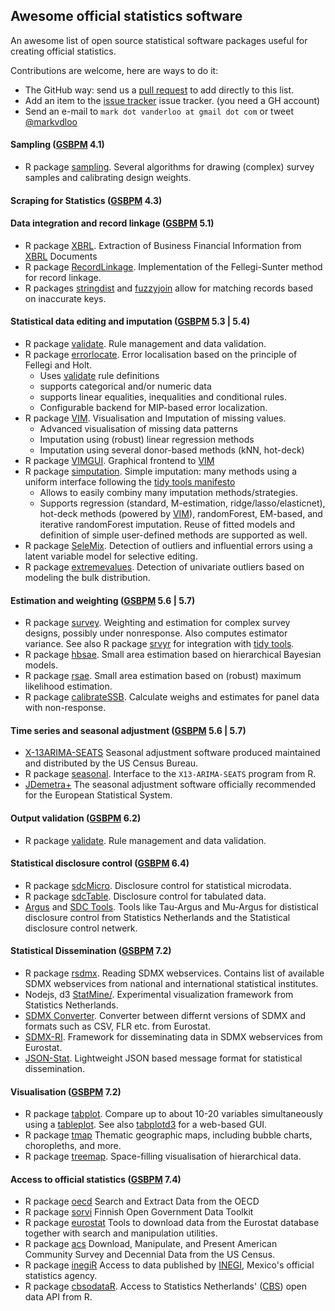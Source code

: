
## Awesome official statistics software
An awesome list of open source statistical software packages useful for creating official statistics.

Contributions are welcome, here are ways to do it:

- The GitHub way: send us a [pull request](https://help.github.com/articles/creating-a-pull-request/) to add directly to this list.
- Add an item to the
  [issue tracker](https://github.com/SNStatComp/awesome-official-statistics-software/issues)
issue tracker. (you need a GH account)
- Send an e-mail to `mark dot vanderloo at gmail dot com` or tweet [\@markvdloo](https://twitter.com/markvdloo)


#### Sampling ([GSBPM](http://www1.unece.org/stat/platform/display/metis/The+Generic+Statistical+Business+Process+Model) 4.1)
- R package [sampling](https://CRAN.R-project.org/package=sampling). Several algorithms
for drawing (complex) survey samples and calibrating design weights.


#### Scraping for Statistics ([GSBPM](http://www1.unece.org/stat/platform/display/metis/The+Generic+Statistical+Business+Process+Model) 4.3)


#### Data integration and record linkage ([GSBPM](http://www1.unece.org/stat/platform/display/metis/The+Generic+Statistical+Business+Process+Model) 5.1)
- R package [XBRL](https://CRAN.R-project.org/package=XBRL). Extraction of Business Financial Information from [XBRL](https://www.xbrl.org/) Documents
- R package [RecordLinkage](https://CRAN.R-project.org/package=RecordLinkage). Implementation of the Fellegi-Sunter method for record linkage.
- R packages [stringdist](https://CRAN.R-project.org/package=stringdist) and [fuzzyjoin](https://CRAN.R-project.org/package=fuzzyjoin) allow for matching records based on inaccurate keys.



#### Statistical data editing and imputation  ([GSBPM](http://www1.unece.org/stat/platform/display/metis/The+Generic+Statistical+Business+Process+Model) 5.3 | 5.4)

- R package [validate](https://CRAN.R-project.org/package=validate). Rule management and data validation.
- R package [errorlocate](https://CRAN.R-project.org/package=errorlocate). Error localisation based on the principle of Fellegi and Holt.
    - Uses [validate](https://CRAN.R-project.org/package=validate) rule definitions
    - supports categorical and/or numeric data
    - supports linear equalities, inequalities and conditional rules.
    - Configurable backend for MIP-based error localization.
- R package [VIM](https://CRAN.R-project.org/package=VIM). Visualisation and Imputation of missing values.
    - Advanced visualisation of missing data patterns
    - Imputation using (robust) linear regression methods
    - Imputation using several donor-based methods (kNN, hot-deck)
- R package [VIMGUI](https://CRAN.R-project.org/package=VIMGUI). Graphical frontend to [VIM](https://CRAN.R-project.org/package=VIM)
- R package [simputation](https://CRAN.R-project.org/package=simputation). Simple imputation: many methods using a uniform interface following the [tidy tools manifesto](https://cran.r-project.org/web/packages/tidyverse/vignettes/manifesto.html)
    - Allows to easily combiny many imputation methods/strategies.
    - Supports regression (standard, M-estimation, ridge/lasso/elasticnet), hot-deck methods (powered by [VIM](https://CRAN.R-project.org/package=VIM)), randomForest, EM-based, and iterative randomForest imputation. Reuse of fitted models and definition of simple user-defined methods are supported as well.
- R package [SeleMix](https://CRAN.R-project.org/package=SeleMix). Detection of outliers and influential errors using a latent variable model for selective editing.
- R package [extremevalues](https://CRAN.R-project.org/package=extremevalues). Detection of univariate outliers based on modeling the bulk distribution.

#### Estimation and weighting ([GSBPM](http://www1.unece.org/stat/platform/display/metis/The+Generic+Statistical+Business+Process+Model) 5.6 | 5.7)

- R package [survey](https://CRAN.R-project.org/package=survey). Weighting and estimation for complex survey designs, possibly under nonresponse. Also computes estimator variance. See also R package [srvyr](https:://CRAN.R-project.org/package=survey) for integration with 
[tidy tools](https://cran.r-project.org/web/packages/tidyverse/vignettes/manifesto.html).
- R package [hbsae](https://CRAN.R-project.org/package=hbsae). Small area estimation based on hierarchical Bayesian models.
- R package [rsae](https://CRAN.R-project.org/package=hbsae). Small area estimation
based on (robust) maximum likelihood estimation.
- R package [calibrateSSB](https://CRAN.R-project.org/package=calibrateSSB). Calculate weighs and estimates for panel data with non-response.


#### Time series and seasonal adjustment ([GSBPM](http://www1.unece.org/stat/platform/display/metis/The+Generic+Statistical+Business+Process+Model) 5.6 | 5.7)

- [X-13ARIMA-SEATS](https://www.census.gov/srd/www/x13as/) Seasonal adjustment software
produced maintained and distributed by the US Census Bureau.
- R package [seasonal](https://CRAN.R-project.org/package=seasonal). Interface to the `X13-ARIMA-SEATS` program from R.
- [JDemetra+](https://ec.europa.eu/eurostat/cros/content/download_en) The seasonal adjustment software officially recommended for the European Statistical System.   

#### Output validation ([GSBPM](http://www1.unece.org/stat/platform/display/metis/The+Generic+Statistical+Business+Process+Model) 6.2)
- R package [validate](https://CRAN.R-project.org/package=validate). Rule management and data validation.


 
#### Statistical disclosure control ([GSBPM](http://www1.unece.org/stat/platform/display/metis/The+Generic+Statistical+Business+Process+Model) 6.4)
- R package [sdcMicro](https://CRAN.R-project.org/package=sdcMicro). Disclosure
  control for statistical microdata.
- R package [sdcTable](https://CRAN.R-project.org/package=sdcTable). Disclosure
  control for tabulated data.
- [Argus](http://research.cbs.nl/casc/) and [SDC Tools](https://github.com/sdcTools). Tools like Tau-Argus and Mu-Argus for dististical disclosure control from Statistics Netherlands and the Statistical disclosure control netwerk.


#### Statistical Dissemination ([GSBPM](http://www1.unece.org/stat/platform/display/metis/The+Generic+Statistical+Business+Process+Model) 7.2)
- R package [rsdmx](https://github.com/opensdmx/rsdmx). Reading SDMX webservices. Contains list of available SDMX webservices from national and international statistical institutes.
- Nodejs, d3 [StatMine/](http://research.cbs.nl/Projects/StatMine/). Experimental visualization framework from Statistics Netherlands.
- [SDMX Converter](https://webgate.ec.europa.eu/fpfis/mwikis/sdmx/index.php/SDMX_Converter). Converter between differnt versions of SDMX and formats such as CSV, FLR etc. from Eurostat.
- [SDMX-RI](https://webgate.ec.europa.eu/fpfis/mwikis/sdmx/index.php/SDMX_Reference_Infrastructure_SDMX-RI). Framework for disseminating data in SDMX webservices from Eurostat.
- [JSON-Stat](https://json-stat.org/). Lightweight JSON based message format for statistical dissemination.

#### Visualisation ([GSBPM](http://www1.unece.org/stat/platform/display/metis/The+Generic+Statistical+Business+Process+Model) 7.2)

- R package [tabplot](https://CRAN.R-project.org/package=tabplot). Compare up
  to about 10-20 variables simultaneously using a [tableplot](https://cran.r-project.org/web/packages/tabplot/vignettes/tabplot-vignette.html). See also [tabplotd3](https://CRAN.R-project.org/package=tabplot) for a
web-based GUI.
- R package [tmap](https://CRAN.R-project.org/package=tmap) Thematic geographic maps, including bubble charts, choropleths, and more.
- R package [treemap](https://CRAN.R-project.org/package=treemap). Space-filling visualisation of hierarchical data.


#### Access to official statistics ([GSBPM](http://www1.unece.org/stat/platform/display/metis/The+Generic+Statistical+Business+Process+Model) 7.4)


- R package [oecd](https://CRAN.R-project.org/package=oecd) Search and Extract Data from the OECD
- R package [sorvi](https://CRAN.R-project.org/package=eurostat) Finnish Open Government Data Toolkit
- R package [eurostat](https://CRAN.R-project.org/package=eurostat) Tools to download data from the Eurostat database together with search and manipulation utilities.
- R package [acs](https://CRAN.R-project.org/package=acs) Download, Manipulate, and Present American Community Survey and Decennial Data from the US Census.
- R package [inegiR](https://CRAN.R-project.org/package=inegiR) Access to data published by
[INEGI](http://www.inegi.org.mx/), Mexico's official statistics agency.
- R package [cbsodataR](https://CRAN.R-project.org/package=cbsodataR). Access
  to Statistics Netherlands' ([CBS](http://www.CBS.nl)) open data API from R.


